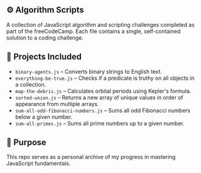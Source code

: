 ## ⚙️ Algorithm Scripts

A collection of JavaScript algorithm and scripting challenges completed as part of the freeCodeCamp. Each file contains a single, self-contained solution to a coding challenge.

## 🚀 Projects Included

- `binary-agents.js` – Converts binary strings to English text.
- `everything-be-true.js` – Checks if a predicate is truthy on all objects in a collection.
- `map-the-debris.js` – Calculates orbital periods using Kepler's formula.
- `sorted-union.js` – Returns a new array of unique values in order of appearance from multiple arrays.
- `sum-all-odd-fibonacci-numbers.js` – Sums all odd Fibonacci numbers below a given number.
- `sum-all-primes.js` – Sums all prime numbers up to a given number.


## 🎯 Purpose

This repo serves as a personal archive of my progress in mastering JavaScript fundamentals.